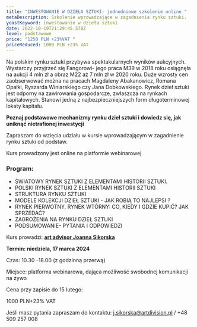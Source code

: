 ```yaml
---
title: "INWESTOWANIE W DZIEŁA SZTUKI- jednodniowe szkolenie online "
metaDescription: Szkolenie wprowadzające w zagadnienia rynku sztuki.
yoastKeyword: inwestowanie w dzieła sztuki
date: 2022-10-19T21:29:45.570Z
level: podstawowe
price: "1250 PLN +23%VAT "
priceReduced: 1000 PLN +23% VAT
---
```

Na polskim rynku sztuki przybywa spektakularnych wyników aukcyjnych. Wystarczy przyjrzeć się Fangorowi- jego praca M39 w 2018 roku osiągnęła na aukcji 4 mln zł a obraz M22 aż 7 mln zł w 2020 roku. Duże wzrosty cen zaobserwować można na pracach Magdaleny Abakanowicz, Romana Opałki, Ryszarda Winiarskiego czy Jana Dobkowskiego. Rynek dzieł sztuki jest odporny na zawirowania gospodarcze, zwłaszcza na rynkach kapitałowych. Stanowi jedną z najbezpieczniejszych form długoterminowej lokaty kapitału. 

**Poznaj podstawowe mechanizmy rynku dzieł sztuki i dowiedz się, jak uniknąć nietrafionej inwestycji**

Zapraszam do wzięcia udziału w kursie wprowadzającym w zagadnienie rynku sztuki od podstaw.

Kurs prowadzony jest online na platformie webinarowej

### **Program:**

* ŚWIATOWY  RYNEK SZTUKI Z ELEMENTAMI HISTORII SZTUKI.
* POLSKI RYNEK SZTUKI Z ELEMENTAMI HISTORII SZTUKI 
* STRUKTURA RYNKU SZTUKI
* MODELE KOLEKCJI DZIEŁ SZTUKI - JAK ROBIĄ TO NAJLEPSI ?
* RYNEK PIERWOTNY, RYNEK WTÓRNY: CO, KIEDY I GDZIE KUPIĆ? JAK SPRZEDAĆ?
* ZAGROŻENIA NA RYNKU DZIEŁ SZTUKI
* PODSUMOWANIE- PYTANIA I ODPOWIEDZI

Kurs prowadzi: **[art advisor Joanna Sikorska ](https://artdivision.pl/zespol/artadvisor-joannasikorska)**

**Termin: niedziela, 17 marca 2024**

Czas: 10.30 -18.00 (z godzinną przerwą)

Miejsce: platforma webinarowa, dająca możliwość swobodnej komunikacji na żywo 

Cena przy zapisie do 15 lutego: 

1000 PLN+23% VAT

Jeśli masz pytania zapraszam do kontaktu: j.sikorska@artdivision.pl / +48 509 257 008